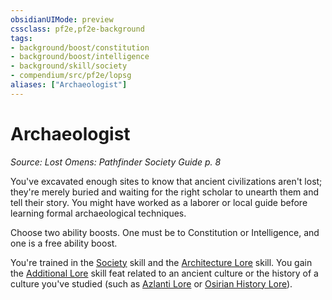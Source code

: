 ```yaml
---
obsidianUIMode: preview
cssclass: pf2e,pf2e-background
tags:
- background/boost/constitution
- background/boost/intelligence
- background/skill/society
- compendium/src/pf2e/lopsg
aliases: ["Archaeologist"]
---
```

# Archaeologist
*Source: Lost Omens: Pathfinder Society Guide p. 8*  

You've excavated enough sites to know that ancient civilizations aren't lost; they're merely buried and waiting for the right scholar to unearth them and tell their story. You might have worked as a laborer or local guide before learning formal archaeological techniques.

Choose two ability boosts. One must be to Constitution or Intelligence, and one is a free ability boost.

You're trained in the [Society](compendium/skills.md#Society) skill and the [Architecture Lore](compendium/skills.md#Lore) skill. You gain the [Additional Lore](compendium/feats/additional-lore.md) skill feat related to an ancient culture or the history of a culture you've studied (such as [Azlanti Lore](compendium/skills.md#Lore) or [Osirian History Lore](compendium/skills.md#Lore)).